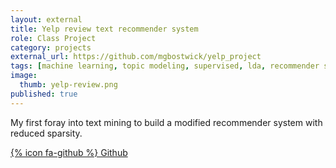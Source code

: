 ```yaml
---
layout: external
title: Yelp review text recommender system
role: Class Project
category: projects
external_url: https://github.com/mgbostwick/yelp_project
tags: [machine learning, topic modeling, supervised, lda, recommender system, yelp]
image:
  thumb: yelp-review.png
published: true
---
```

My first foray into text mining to build a modified recommender system with reduced sparsity.

[{% icon fa-github %} Github](https://github.com/mgbostwick/yelp_project)